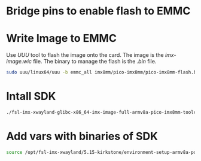 # Bridge pins to enable flash to EMMC
# Write Image to EMMC

Use *UUU* tool to flash the image onto the card. The image is the *imx-image.wic* file. The binary to manage the flash is the *.bin* file.
```bash
sudo uuu/linux64/uuu -b emmc_all imx8mm/pico-imx8mm/pico-imx8mm-flash.bin ../../imx-image-full-pico-imx8mm-20230810041143.rootfs.wic
```

# Intall SDK
```bash
./fsl-imx-xwayland-glibc-x86_64-imx-image-full-armv8a-pico-imx8mm-toolchain-5.15-kirkstone.sh
```
# Add vars with binaries of SDK
```bash
source /opt/fsl-imx-xwayland/5.15-kirkstone/environment-setup-armv8a-poky-linux
```